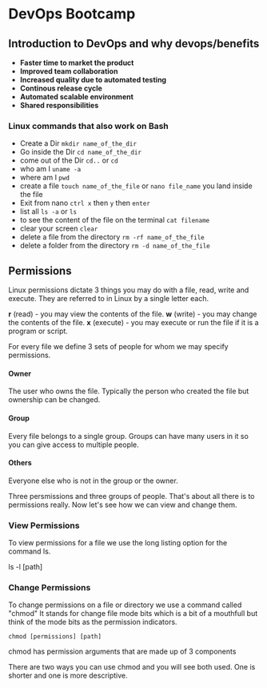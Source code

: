 # DevOps Bootcamp


## Introduction to DevOps and why devops/benefits

- **Faster time to market the product**
- **Improved team collaboration**
- **Increased quality due to automated testing**
- **Continous release cycle**
- **Automated scalable environment**
- **Shared responsibilities**

### Linux commands that also work on Bash
- Create a Dir `mkdir name_of_the_dir`
- Go inside the Dir `cd name_of_the_dir`
- come out of the Dir `cd..` or `cd`
- who am I `uname -a`
- where am I `pwd`
- create a file `touch name_of_the_file` or `nano file_name` you land inside the file
- Exit from nano `ctrl x` then `y` then `enter`
- list all `ls -a` or `ls`
- to see the content of the file on the terminal `cat filename`
- clear your screen `clear`
- delete a file from the directory `rm -rf name_of_the_file`
- delete a folder from the directory `rm -d name_of_the_file`


## Permissions



Linux permissions dictate 3 things you may do with a file, read, write and execute. They are referred to in Linux by a single letter each.



__r__ (read) - you may view the contents of the file.
__w__ (write) - you may change the contents of the file.
__x__ (execute) - you may execute or run the file if it is a program or script.



For every file we define 3 sets of people for whom we may specify permissions.



#### Owner



The user who owns the file. Typically the person who created the file but ownership can be changed.



#### Group



Every file belongs to a single group. Groups can have many users in it so you can give access to multiple people.



#### Others



Everyone else who is not in the group or the owner.




Three persmissions and three groups of people. That's about all there is to permissions really. Now let's see how we can view and change them.



### View Permissions



To view permissions for a file we use the long listing option for the command ls.



ls -l [path]



### Change Permissions



To change permissions on a file or directory we use a command called "chmod" It stands for change file mode bits which is a bit of a mouthfull but think of the mode bits as the permission indicators.



```
chmod [permissions] [path]
```



chmod has permission arguments that are made up of 3 components



There are two ways you can use chmod and you will see both used. One is shorter and one is more descriptive.
